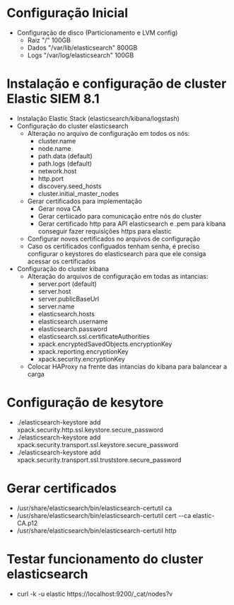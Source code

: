 # Configuração Inicial

- Configuração de disco (Particionamento e LVM config)
  - Raiz  "/" 100GB
  - Dados "/var/lib/elasticsearch" 800GB
  - Logs  "/var/log/elasticsearch" 100GB
    

# Instalação e configuração de cluster Elastic SIEM 8.1

- Instalação Elastic Stack (elasticsearch/kibana/logstash)
- Configuração do cluster elasticsearch
  - Alteração no arquivo de configuração em todos os nós:
      -  cluster.name
      -  node.name
      -  path.data (default)
      -  path.logs (default)
      -  network.host
      -  http.port
      -  discovery.seed_hosts
      -  cluster.initial_master_nodes
   - Gerar certificados para implementação
      -  Gerar nova CA
      -  Gerar certiicado para comunicação entre nós do cluster
      -  Gerar certificado http para API elasticsearch e .pem para kibana conseguir fazer requisições https para elastic
    - Configurar novos certificados no arquivos de configuração
    - Caso os certificados configuados tenham senha, é preciso configurar o keystores do elasticsearch para que ele consiga acessar os certificados
- Configuração do cluster kibana
  - Alteração do arquivos de configuração em todas as intancias:
      - server.port (default)
      - server.host
      - server.publicBaseUrl
      - server.name
      - elasticsearch.hosts
      - elasticsearch.username
      - elasticsearch.password
      - elasticsearch.ssl.certificateAuthorities
      - xpack.encryptedSavedObjects.encryptionKey
      - xpack.reporting.encryptionKey
      - xpack.security.encryptionKey
   - Colocar HAProxy na frente das intancias do kibana para balancear a carga
  
# Configuração de kesytore 

- ./elasticsearch-keystore add xpack.security.http.ssl.keystore.secure_password
- ./elasticsearch-keystore add xpack.security.transport.ssl.keystore.secure_password
- ./elasticsearch-keystore add xpack.security.transport.ssl.truststore.secure_password

# Gerar certificados

- /usr/share/elasticsearch/bin/elasticsearch-certutil ca
- /usr/share/elasticsearch/bin/elasticsearch-certutil cert --ca elastic-CA.p12
- /usr/share/elasticsearch/bin/elasticsearch-certutil http

# Testar funcionamento do cluster elasticsearch

- curl -k -u elastic https://localhost:9200/_cat/nodes?v

